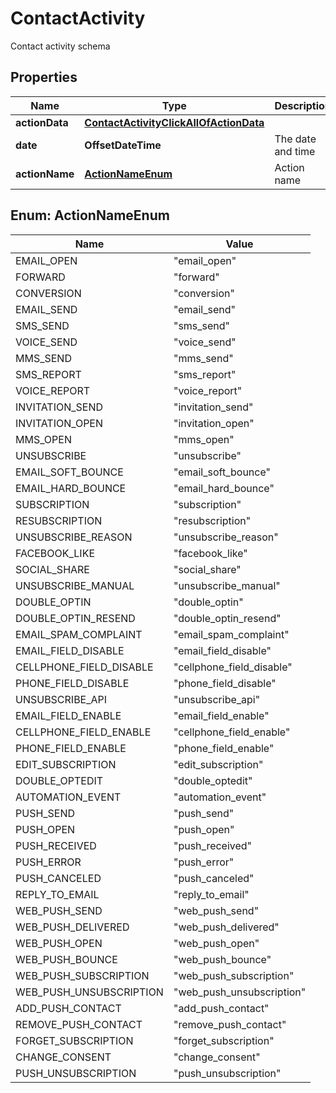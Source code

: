 

# ContactActivity

Contact activity schema

## Properties

| Name | Type | Description | Notes |
|------------ | ------------- | ------------- | -------------|
|**actionData** | [**ContactActivityClickAllOfActionData**](ContactActivityClickAllOfActionData.md) |  |  [optional] |
|**date** | **OffsetDateTime** | The date and time |  [optional] |
|**actionName** | [**ActionNameEnum**](#ActionNameEnum) | Action name |  [optional] |



## Enum: ActionNameEnum

| Name | Value |
|---- | -----|
| EMAIL_OPEN | &quot;email_open&quot; |
| FORWARD | &quot;forward&quot; |
| CONVERSION | &quot;conversion&quot; |
| EMAIL_SEND | &quot;email_send&quot; |
| SMS_SEND | &quot;sms_send&quot; |
| VOICE_SEND | &quot;voice_send&quot; |
| MMS_SEND | &quot;mms_send&quot; |
| SMS_REPORT | &quot;sms_report&quot; |
| VOICE_REPORT | &quot;voice_report&quot; |
| INVITATION_SEND | &quot;invitation_send&quot; |
| INVITATION_OPEN | &quot;invitation_open&quot; |
| MMS_OPEN | &quot;mms_open&quot; |
| UNSUBSCRIBE | &quot;unsubscribe&quot; |
| EMAIL_SOFT_BOUNCE | &quot;email_soft_bounce&quot; |
| EMAIL_HARD_BOUNCE | &quot;email_hard_bounce&quot; |
| SUBSCRIPTION | &quot;subscription&quot; |
| RESUBSCRIPTION | &quot;resubscription&quot; |
| UNSUBSCRIBE_REASON | &quot;unsubscribe_reason&quot; |
| FACEBOOK_LIKE | &quot;facebook_like&quot; |
| SOCIAL_SHARE | &quot;social_share&quot; |
| UNSUBSCRIBE_MANUAL | &quot;unsubscribe_manual&quot; |
| DOUBLE_OPTIN | &quot;double_optin&quot; |
| DOUBLE_OPTIN_RESEND | &quot;double_optin_resend&quot; |
| EMAIL_SPAM_COMPLAINT | &quot;email_spam_complaint&quot; |
| EMAIL_FIELD_DISABLE | &quot;email_field_disable&quot; |
| CELLPHONE_FIELD_DISABLE | &quot;cellphone_field_disable&quot; |
| PHONE_FIELD_DISABLE | &quot;phone_field_disable&quot; |
| UNSUBSCRIBE_API | &quot;unsubscribe_api&quot; |
| EMAIL_FIELD_ENABLE | &quot;email_field_enable&quot; |
| CELLPHONE_FIELD_ENABLE | &quot;cellphone_field_enable&quot; |
| PHONE_FIELD_ENABLE | &quot;phone_field_enable&quot; |
| EDIT_SUBSCRIPTION | &quot;edit_subscription&quot; |
| DOUBLE_OPTEDIT | &quot;double_optedit&quot; |
| AUTOMATION_EVENT | &quot;automation_event&quot; |
| PUSH_SEND | &quot;push_send&quot; |
| PUSH_OPEN | &quot;push_open&quot; |
| PUSH_RECEIVED | &quot;push_received&quot; |
| PUSH_ERROR | &quot;push_error&quot; |
| PUSH_CANCELED | &quot;push_canceled&quot; |
| REPLY_TO_EMAIL | &quot;reply_to_email&quot; |
| WEB_PUSH_SEND | &quot;web_push_send&quot; |
| WEB_PUSH_DELIVERED | &quot;web_push_delivered&quot; |
| WEB_PUSH_OPEN | &quot;web_push_open&quot; |
| WEB_PUSH_BOUNCE | &quot;web_push_bounce&quot; |
| WEB_PUSH_SUBSCRIPTION | &quot;web_push_subscription&quot; |
| WEB_PUSH_UNSUBSCRIPTION | &quot;web_push_unsubscription&quot; |
| ADD_PUSH_CONTACT | &quot;add_push_contact&quot; |
| REMOVE_PUSH_CONTACT | &quot;remove_push_contact&quot; |
| FORGET_SUBSCRIPTION | &quot;forget_subscription&quot; |
| CHANGE_CONSENT | &quot;change_consent&quot; |
| PUSH_UNSUBSCRIPTION | &quot;push_unsubscription&quot; |



